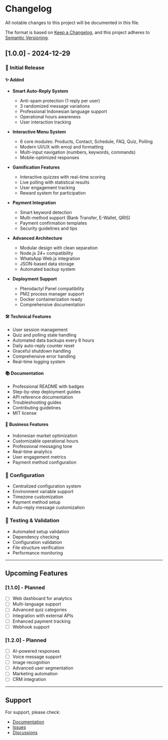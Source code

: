 # Changelog

All notable changes to this project will be documented in this file.

The format is based on [Keep a Changelog](https://keepachangelog.com/en/1.0.0/),
and this project adheres to [Semantic Versioning](https://semver.org/spec/v2.0.0.html).

## [1.0.0] - 2024-12-29

### 🎉 Initial Release

#### ✨ Added
- **Smart Auto-Reply System**
  - Anti-spam protection (1 reply per user)
  - 3 randomized message variations
  - Professional Indonesian language support
  - Operational hours awareness
  - User interaction tracking

- **Interactive Menu System**
  - 6 core modules: Products, Contact, Schedule, FAQ, Quiz, Polling
  - Modern UI/UX with emoji and formatting
  - Multi-input navigation (numbers, keywords, commands)
  - Mobile-optimized responses

- **Gamification Features**
  - Interactive quizzes with real-time scoring
  - Live polling with statistical results
  - User engagement tracking
  - Reward system for participation

- **Payment Integration**
  - Smart keyword detection
  - Multi-method support (Bank Transfer, E-Wallet, QRIS)
  - Payment confirmation templates
  - Security guidelines and tips

- **Advanced Architecture**
  - Modular design with clean separation
  - Node.js 24+ compatibility
  - WhatsApp Web.js integration
  - JSON-based data storage
  - Automated backup system

- **Deployment Support**
  - Pterodactyl Panel compatibility
  - PM2 process manager support
  - Docker containerization ready
  - Comprehensive documentation

#### 🛠️ Technical Features
- User session management
- Quiz and polling state handling
- Automated data backups every 6 hours
- Daily auto-reply counter reset
- Graceful shutdown handling
- Comprehensive error handling
- Real-time logging system

#### 📚 Documentation
- Professional README with badges
- Step-by-step deployment guides
- API reference documentation
- Troubleshooting guides
- Contributing guidelines
- MIT license

#### 🎯 Business Features
- Indonesian market optimization
- Customizable operational hours
- Professional messaging tone
- Real-time analytics
- User engagement metrics
- Payment method configuration

### 🔧 Configuration
- Centralized configuration system
- Environment variable support
- Timezone customization
- Payment method setup
- Auto-reply message customization

### 🧪 Testing & Validation
- Automated setup validation
- Dependency checking
- Configuration validation
- File structure verification
- Performance monitoring

---

## Upcoming Features

### [1.1.0] - Planned
- [ ] Web dashboard for analytics
- [ ] Multi-language support
- [ ] Advanced quiz categories
- [ ] Integration with external APIs
- [ ] Enhanced payment tracking
- [ ] Webhook support

### [1.2.0] - Planned
- [ ] AI-powered responses
- [ ] Voice message support
- [ ] Image recognition
- [ ] Advanced user segmentation
- [ ] Marketing automation
- [ ] CRM integration

---

## Support

For support, please check:
- [Documentation](README.md)
- [Issues](https://github.com/el-pablos/WhatsAppME/issues)
- [Discussions](https://github.com/el-pablos/WhatsAppME/discussions)
